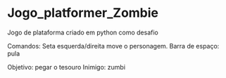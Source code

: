# Jogo_platformer_Zombie
Jogo de plataforma criado em python como desafio

Comandos: Seta esquerda/direita move o personagem. 
Barra de espaço: pula

Objetivo: pegar o tesouro
Inimigo: zumbi
